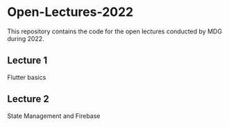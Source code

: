 # Open-Lectures-2022

This repository contains the code for the open lectures conducted by MDG during 2022. 

## Lecture 1

Flutter basics

## Lecture 2

State Management and Firebase
